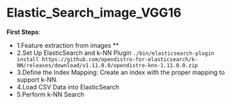 # Elastic_Search_image_VGG16

**First Steps**:

 * 1.Feature extraction from images **
 * 2.Set Up ElasticSearch and k-NN Plugin
   `./bin/elasticsearch-plugin install https://github.com/opendistro-for-elasticsearch/k-NN/releases/download/v1.11.0.0/opendistro-knn-1.11.0.0.zip`
 * 3.Define the Index Mapping: Create an index with the proper mapping to support k-NN.
 * 4.Load CSV Data into ElasticSearch
 * 5.Perform k-NN Search






